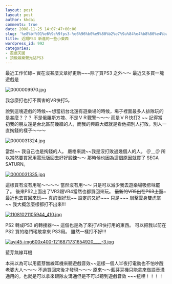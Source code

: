 ```yaml
---
layout: post
layout: post
author: kkdai
comments: true
date: 2008-11-25 14:07:47+00:00
slug: '%e8%bf%91%e6%9c%9fps3-%e6%96%b0%e9%80%b2%e7%9a%84%e4%b8%80%e4%ba%9b%e5%b0%8f%e6%9d%b1%e8%a5%bf'
title: 近期PS3 新進的一些小東西
wordpress_id: 992
categories:
- 遊戲天國
- 頂級娛樂聲光站PS3
---
```


最近工作忙碌~ 實在沒甚麼文章好更新~~~除了買PS3 之外～～ 最近又多買一塊遊戲是

 

![0000009970.jpg](http://farm4.static.flickr.com/3192/3057442163_c298ef7c72.jpg)

 

我怎麼打也打不厲害的VR快打5。

 

說到這塊遊戲的時候~~想當初台北還有遊樂場的時候，場子裡面最多人排隊玩的是甚麼？？？ 不是俄羅斯方塊、不是ＶＲ戰警～～～ 而是ＶＲ快打2 ~~ 記得當初我的朋友還是台北區前幾牆的人，而我的興趣大概就是看他把別人打敗，別人一直掏錢的樣子～～～ 

 

 

![0000031324.jpg](http://farm4.static.flickr.com/3206/3057441807_7b562bc2ce.jpg)

 

當然~~ 我自己也是掏錢的人。 嚴格來說~~我是沒打敗過幾個人的人。 ＠＿＠ 所以當然要買家用電玩版回去好好鍛鍊～～ 那時候也因為這個原因就買了 SEGA SATURN。

 

 

[![0000031335.jpg](http://farm4.static.flickr.com/3211/3057441981_eb5dbdbf68.jpg)](http://www.flickr.com/photos/27643002@N00/3057441981/)

 

這樣買有沒有用呢～～～～ 當然沒有用～～ 只是可以減少我去遊樂場吸菸味罷了。 後來PS2上面出了VR3跟VR4當然也都買回來玩。 ~~最新的VR5出在PS3上面~~~ 最近也去買回來玩~~ 真的很好玩~~ 設定的又好~~~ 只是~~~ 崩擊雲身雙虎掌~~ 我大概怎麼樣都打不出來!!!

 

 

[![11081021105944_410.jpg](http://farm4.static.flickr.com/3289/3057442247_fc560c4fb5.jpg)](http://www.flickr.com/photos/27643002@N00/3057442247/)

 

PS2 轉成PS3 的轉接器～~ 這個也是為了來打VR快打用的東西。 可以把我以前在PS2 買的格鬥瑤敢拿來 PS3用。 雖然一樣打不好!!!

 

 

 

[![ayi45-img600x400-1216871731654920____-3.jpg](http://farm4.static.flickr.com/3237/3057442501_ddeda4759b.jpg)](http://www.flickr.com/photos/27643002@N00/3057442501/)

 

藍芽無線耳機

 

 

本來以為可以用藍芽無線耳機來聽遊戲音效~~這樣一個人半夜打電動也不怕吵醒老婆大人～～～ 不過買回來後才發現～～～ 原來～～藍芽耳機只能拿來做語音溝通用的。也就是可以拿來跟隊友溝通但是不可以聽到遊戲音效 ~~~挖哩！！！！
